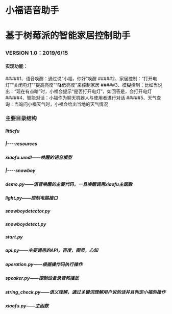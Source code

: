 # 小福语音助手
# 基于树莓派的智能家居控制助手

### VERSION 1.0：2019/6/15
#### 实现功能：
#####1、语音唤醒：通过说“小福，你好”唤醒
#####2、家居控制：“打开电灯”“关闭电灯”“提高亮度”“降低亮度”来控制家居
#####3、模糊控制：比如当说出：“现在有点暗”时，小福会提示“是否打开电灯”，如回答是，会打开电灯
#####4、智能对话：小福作为聊天机器人与使用者进行对话
#####5、天气查询：当询问小福天气时，小福会给出当地的天气情况

### 主要目录结构
##### littlefu
#####   |----resources
#####   	   xiaofu.umdl——唤醒的语音模型
#####   |----snowboy
#####       demo.py——语音唤醒的主要代码，一旦唤醒调用xiaofu主函数
#####       light.py——控制电路接口
#####       snowboydetector.py
#####       snowboydetect.py
#####       start.py
#####   api.py——主要调用的API，百度，图灵，心知
#####   operation.py——根据操作码执行操作
#####   speaker.py——控制设备录音和播放
#####   string_check.py——语义理解，通过关键词理解用户说的话并且判定小福的操作
#####   xiaofu.py——主函数
